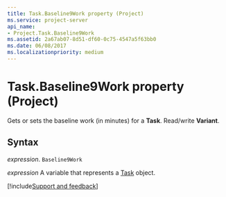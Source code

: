```yaml
---
title: Task.Baseline9Work property (Project)
ms.service: project-server
api_name:
- Project.Task.Baseline9Work
ms.assetid: 2a67ab07-8d51-df60-0c75-4547a5f63bb0
ms.date: 06/08/2017
ms.localizationpriority: medium
---
```



# Task.Baseline9Work property (Project)

Gets or sets the baseline work (in minutes) for a **Task**. Read/write **Variant**.


## Syntax

_expression_. `Baseline9Work`

_expression_ A variable that represents a [Task](./Project.Task.md) object.

[!include[Support and feedback](~/includes/feedback-boilerplate.md)]